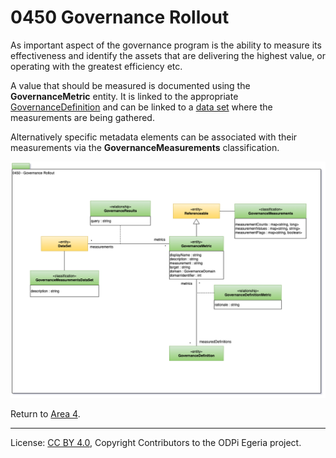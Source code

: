 <!-- SPDX-License-Identifier: CC-BY-4.0 -->
<!-- Copyright Contributors to the ODPi Egeria project. -->

# 0450 Governance Rollout

As important aspect of the governance program is the
ability to measure its effectiveness and identify the
assets that are delivering the highest value, or operating with the greatest efficiency etc.

A value that should be measured is documented using the
**GovernanceMetric** entity.  It is linked to the appropriate
[GovernanceDefinition](0401-Governance-Definitions.md)
and can be linked to a [data set](0010-Base-Model.md) where the measurements are
being gathered.

Alternatively specific metadata elements can
be associated with their measurements via the
**GovernanceMeasurements** classification.


![UML](0450-Governance-Rollout.png#pagewidth)

Return to [Area 4](Area-4-models.md).

----
License: [CC BY 4.0](https://creativecommons.org/licenses/by/4.0/),
Copyright Contributors to the ODPi Egeria project.